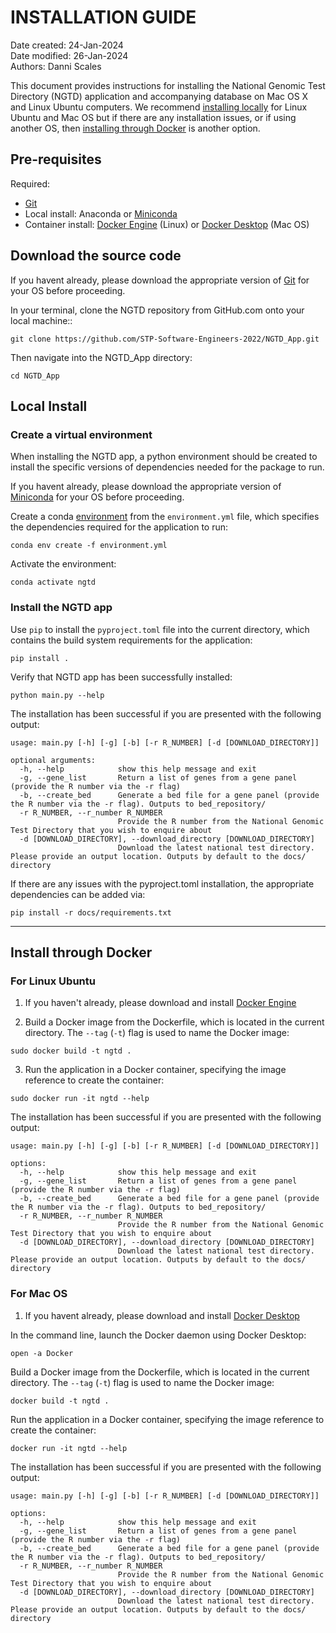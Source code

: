 # INSTALLATION GUIDE
Date created: 24-Jan-2024  
Date modified: 26-Jan-2024  
Authors: Danni Scales  

This document provides instructions for installing the National Genomic Test Directory (NGTD) application and accompanying database on Mac OS X and Linux Ubuntu computers. We recommend [installing locally](#local-install) for Linux Ubuntu and Mac OS but if there are any installation issues, or if using another OS, then [installing through Docker](#install-through-docker) is another option.

## Pre-requisites

Required:
 - [Git](https://git-scm.com/book/en/v2/Getting-Started-Installing-Git)
 - Local install: Anaconda or [Miniconda](https://docs.conda.io/projects/miniconda/en/latest/)
 - Container install: [Docker Engine](https://docs.docker.com/engine/install/ubuntu/) (Linux) or [Docker Desktop](https://www.docker.com/products/docker-desktop/) (Mac OS)


## Download the source code
If you havent already, please download the appropriate version of [Git](https://git-scm.com/book/en/v2/Getting-Started-Installing-Git) for your OS before proceeding.

In your terminal, clone the NGTD repository from GitHub.com onto your local machine::
```
git clone https://github.com/STP-Software-Engineers-2022/NGTD_App.git
```
Then navigate into the NGTD_App directory:
```
cd NGTD_App
```

## Local Install
### Create a virtual environment
When installing the NGTD app, a python environment should be created to install the specific versions of dependencies needed for the package to run.

If you havent already, please download the appropriate version of [Miniconda](https://docs.conda.io/projects/miniconda/en/latest/) for your OS before proceeding.

Create a conda [environment](https://conda.io/projects/conda/en/latest/user-guide/tasks/manage-environments.html#activating-an-environment) from the ```environment.yml``` file, which specifies the dependencies required for the application to run: 
```
conda env create -f environment.yml
```

Activate the environment:
```
conda activate ngtd
```

### Install the NGTD app
Use ```pip``` to install the ```pyproject.toml``` file into the current directory, which contains the build system requirements for the application:
```
pip install .
```
Verify that NGTD app has been successfully installed:
```
python main.py --help
```
The installation has been successful if you are presented with the following output:
```
usage: main.py [-h] [-g] [-b] [-r R_NUMBER] [-d [DOWNLOAD_DIRECTORY]]

optional arguments:
  -h, --help            show this help message and exit
  -g, --gene_list       Return a list of genes from a gene panel (provide the R number via the -r flag)
  -b, --create_bed      Generate a bed file for a gene panel (provide the R number via the -r flag). Outputs to bed_repository/
  -r R_NUMBER, --r_number R_NUMBER
                        Provide the R number from the National Genomic Test Directory that you wish to enquire about
  -d [DOWNLOAD_DIRECTORY], --download_directory [DOWNLOAD_DIRECTORY]
                        Download the latest national test directory. Please provide an output location. Outputs by default to the docs/ directory
```
If there are any issues with the pyproject.toml installation, the appropriate dependencies can be added via:
```
pip install -r docs/requirements.txt
```
---
## Install through Docker
### For Linux Ubuntu
1. If you haven't already, please download and install [Docker Engine](https://docs.docker.com/engine/install/ubuntu/)

2. Build a Docker image from the Dockerfile, which is located in the current directory. The ```--tag``` (```-t```) flag is used to name the Docker image: 
```
sudo docker build -t ngtd .
```

3. Run the application in a Docker container, specifying the image reference to create the container:
```
sudo docker run -it ngtd --help
```
The installation has been successful if you are presented with the following output:
```
usage: main.py [-h] [-g] [-b] [-r R_NUMBER] [-d [DOWNLOAD_DIRECTORY]]

options:
  -h, --help            show this help message and exit
  -g, --gene_list       Return a list of genes from a gene panel (provide the R number via the -r flag)
  -b, --create_bed      Generate a bed file for a gene panel (provide the R number via the -r flag). Outputs to bed_repository/
  -r R_NUMBER, --r_number R_NUMBER
                        Provide the R number from the National Genomic Test Directory that you wish to enquire about
  -d [DOWNLOAD_DIRECTORY], --download_directory [DOWNLOAD_DIRECTORY]
                        Download the latest national test directory. Please provide an output location. Outputs by default to the docs/ directory
```

### For Mac OS
1. If you havent already, please download and install [Docker Desktop](https://www.docker.com/products/docker-desktop/) 


In the command line, launch the Docker daemon using Docker Desktop:
```
open -a Docker
```

Build a Docker image from the Dockerfile, which is located in the current directory. The ```--tag``` (```-t```) flag is used to name the Docker image: 
```
docker build -t ngtd .
```

Run the application in a Docker container, specifying the image reference to create the container:
```
docker run -it ngtd --help
```
The installation has been successful if you are presented with the following output:
```
usage: main.py [-h] [-g] [-b] [-r R_NUMBER] [-d [DOWNLOAD_DIRECTORY]]

options:
  -h, --help            show this help message and exit
  -g, --gene_list       Return a list of genes from a gene panel (provide the R number via the -r flag)
  -b, --create_bed      Generate a bed file for a gene panel (provide the R number via the -r flag). Outputs to bed_repository/
  -r R_NUMBER, --r_number R_NUMBER
                        Provide the R number from the National Genomic Test Directory that you wish to enquire about
  -d [DOWNLOAD_DIRECTORY], --download_directory [DOWNLOAD_DIRECTORY]
                        Download the latest national test directory. Please provide an output location. Outputs by default to the docs/ directory
```
